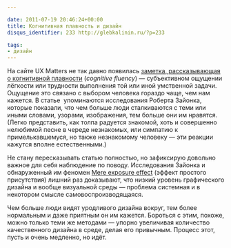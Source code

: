 ```yaml
---

date: 2011-07-19 20:46:24+00:00
title: Когнитивная плавность и дизайн
disqus_identifier: 233 http://glebkalinin.ru/?p=233

tags:
- дизайн
---
```


На сайте UX Matters не так давно появилась [заметка, рассказывающая о когнитивной плавности](http://www.uxmatters.com/mt/archives/2011/07/how-cognitive-fluency-affects-decision-making.php) (_cognitive fluency_) — субъективном ощущении лёгкости или трудности выполнения той или иной умственной задачи. Ощущение это связано с выбором человека гораздо чаще, чем нам кажется. В статье  упоминаются исследования Роберта Зайонка, которые показали, что чем больше люди сталкиваются с теми или иными словами, узорами, изображения, тем больше они им нравятся. (Легко представить, как толпа радуется знакомой, хоть и совершенно нелюбимой песне в череде незнакомых, или симпатию к примелькавшемуся, но также незнакомому человеку — эти реакции кажутся вполне естественными.)

Не стану пересказывать статью полностью, но зафиксирую довольно важное для себя наблюдение по поводу. Исследования Зайонка и обнаруженный им феномен [Mere exposure effect](http://en.wikipedia.org/wiki/Mere_exposure_effect) (эффект простого присутствия) лишний раз доказывают, что низкий уровень графического дизайна и вообще визуальной среды — проблема системная и в некотором смысле самовоспроизводящаяся.

Чем больше люди видят уродливого дизайна вокруг, тем более нормальным и даже приятным он им кажется. Бороться с этим, похоже, можно только теми же методами — упорно увеличивая количество качественного дизайна в среде, делая его привычным. Процесс этот, пусть и очень медленно, но идёт.
